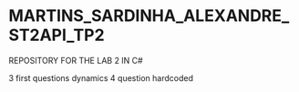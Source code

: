# MARTINS_SARDINHA_ALEXANDRE_ST2API_TP2
REPOSITORY FOR THE LAB 2 IN C#

3 first questions dynamics
4 question hardcoded
